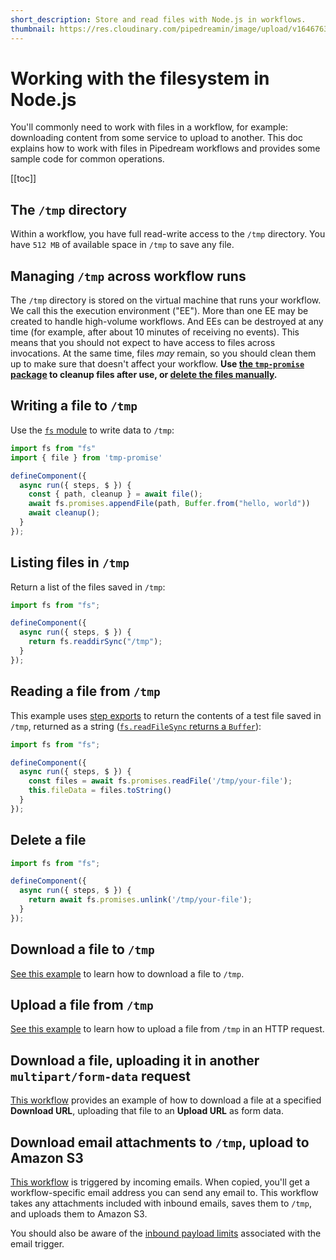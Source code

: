 ```yaml
---
short_description: Store and read files with Node.js in workflows.
thumbnail: https://res.cloudinary.com/pipedreamin/image/upload/v1646763737/docs/icons/icons8-opened-folder_y60u9l.svg
---
```


# Working with the filesystem in Node.js

You'll commonly need to work with files in a workflow, for example: downloading content from some service to upload to another. This doc explains how to work with files in Pipedream workflows and provides some sample code for common operations.

[[toc]]

## The `/tmp` directory

Within a workflow, you have full read-write access to the `/tmp` directory. You have `512 MB` of available space in `/tmp` to save any file.

## Managing `/tmp` across workflow runs

The `/tmp` directory is stored on the virtual machine that runs your workflow. We call this the execution environment ("EE"). More than one EE may be created to handle high-volume workflows. And EEs can be destroyed at any time (for example, after about 10 minutes of receiving no events). This means that you should not expect to have access to files across invocations. At the same time, files _may_ remain, so you should clean them up to make sure that doesn't affect your workflow. **Use [the `tmp-promise` package](https://github.com/benjamingr/tmp-promise) to cleanup files after use, or [delete the files manually](#delete-a-file).**

## Writing a file to `/tmp`

Use the [`fs` module](https://nodejs.org/api/fs.html) to write data to `/tmp`:

```javascript
import fs from "fs"
import { file } from 'tmp-promise'

defineComponent({
  async run({ steps, $ }) {
    const { path, cleanup } = await file();
    await fs.promises.appendFile(path, Buffer.from("hello, world"))
    await cleanup();
  }
});
```

## Listing files in `/tmp`

Return a list of the files saved in `/tmp`:

```javascript
import fs from "fs";

defineComponent({
  async run({ steps, $ }) {
    return fs.readdirSync("/tmp");
  }
});
```

## Reading a file from `/tmp`

This example uses [step exports](/workflows/steps/#step-exports) to return the contents of a test file saved in `/tmp`, returned as a string ([`fs.readFileSync` returns a `Buffer`](https://nodejs.org/api/fs.html#fs_fs_readfilesync_path_options)):

```javascript
import fs from "fs";

defineComponent({
  async run({ steps, $ }) {
    const files = await fs.promises.readFile('/tmp/your-file');
    this.fileData = files.toString()
  }
});
```

## Delete a file

```javascript
import fs from "fs";

defineComponent({
  async run({ steps, $ }) {
    return await fs.promises.unlink('/tmp/your-file');
  }
});
```

## Download a file to `/tmp`

[See this example](/code/nodejs/http-requests/#download-a-file-to-the-tmp-directory) to learn how to download a file to `/tmp`.

## Upload a file from `/tmp`

[See this example](/code/nodejs/http-requests/#upload-a-file-from-the-tmp-directory) to learn how to upload a file from `/tmp` in an HTTP request.

## Download a file, uploading it in another `multipart/form-data` request

[This workflow](https://pipedream.com/@dylburger/download-file-then-upload-file-via-multipart-form-data-request-p_QPCx7p/edit) provides an example of how to download a file at a specified **Download URL**, uploading that file to an **Upload URL** as form data.

## Download email attachments to `/tmp`, upload to Amazon S3

[This workflow](https://pipedream.com/@dylan/upload-email-attachments-to-s3-p_V9CGAQ/edit) is triggered by incoming emails. When copied, you'll get a workflow-specific email address you can send any email to. This workflow takes any attachments included with inbound emails, saves them to `/tmp`, and uploads them to Amazon S3.

You should also be aware of the [inbound payload limits](/limits/#email-triggers) associated with the email trigger.
